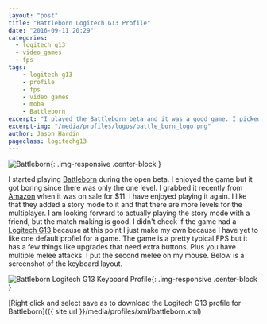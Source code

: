 ```yaml
---
layout: "post"
title: "Battleborn Logitech G13 Profile"
date: "2016-09-11 20:29"
categories:
  - logitech_g13
  - video_games
  - fps
tags:
    - logitech g13
    - profile
    - fps
    - video games
    - moba
    - Battleborn
excerpt: "I played the Battleborn beta and it was a good game. I picked it up recently and made my own profile for it."
excerpt-img: "/media/profiles/logos/battle_born_logo.png"
author: Jason Hardin
pageclass: logitechg13
---
```

![Battleborn]({{site.url}}/media/profiles/logos/battle_born_logo.png){: .img-responsive  .center-block }

I started playing [Battleborn](https://battleborn.com/) during the open beta. I enjoyed the game but it got boring since there was only the one level. I grabbed it recently from [Amazon](http://amazon.com) when it was on sale for $11. I have enjoyed playing it again. I like that they added a story mode to it and that there are more levels for the multiplayer. I am looking forward to actually playing the story mode with a friend, but the match making is good. I didn't check if the game had a [Logitech G13](http://gaming.logitech.com/en-us/product/g13-advanced-gameboard) because at this point I just make my own because I have yet to like one default profiel for a game. The game is a pretty typical FPS but it has a few things like upgrades that need extra buttons. Plus you have multiple melee attacks. I put the second melee on my mouse. Below is a screenshot of the keyboard layout.

![Battleborn Logitech G13 Keyboard Profile]({{site.url}}/media/profiles/layouts/battleborn_keyboard_layout.png){: .img-responsive  .center-block }

[Right click and select save as to download the Logitech G13 profile for Battleborn]({{ site.url }}/media/profiles/xml/battleborn.xml)
